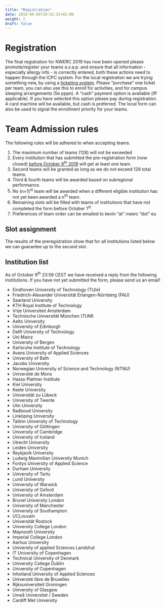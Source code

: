 ```yaml
---
title: "Registration"
date: 2019-09-05T19:52:52+02:00
weight: 2
draft: false
---
```

# Registration
The final registration for NWERC 2019 has now been opened please promote/register your teams a.s.a.p. and ensure that all information - especially allergy info - is correctly entered, both these actions need to happen through the ICPC system.
For the local registration we are trying something new, by using a [ticketing system](https://eventix.shop/gfm32x22). Please “purchase” one ticket per team, you can also use this to enroll for activities, and for campus sleeping arrangements (5e pppn). A “cash” payment option is available (iff applicable). If you have selected this option please pay during registration. A card machine will be available, but cash is preferred. The local form can also be used to signal the enrollment priority for your teams. 


# Team Admission rules
The following rules will be adhered to when accepting teams.

1. The maximum number of teams (128) will not be exceeded
2. Every institution that has submitted the pre-registration form (now closed) <u>before October 9<sup>th</sup> 2019</u> will get at least one team.
3. Second teams will be granted as long as we do not exceed 128 total teams.
4. Third & fourth teams will be awarded based on subregional performance.
5. No (n+1)<sup>st</sup> team will be awarded when a different eligible institution has not yet been awarded a n<sup>th</sup> team.
6. Remaining slots will be filled with teams of institutions that have not completed the form before October 1<sup>st</sup>.
7. Preferences of team order can be emailed to kevin “at” nwerc “dot” eu

## Slot assignment
The results of the preregistration show that for all institutions listed below we can guarantee up to the second slot.

## Institution list

As of October 9<sup>th</sup> 23:59 CEST we have received a reply from the following institutions. If you have not yet submitted the form, please send us an email!

 - Eindhoven University of Technology (TU/e)
 - Friedrich-Alexander Universität Erlangen-Nürnberg (FAU)
 - Saarland University
 - KTH Royal Institute of Technology
 - Vrije Universiteit Amsterdam
 - Technische Universität München (TUM)
 - Aalto University
 - University of Edinburgh
 - Delft University of Technology
 - Uni Mainz
 - University of Bergen
 - Karlsruhe Institute of Technology
 - Avans University of Applied Sciences
 - University of Bath
 - Jacobs University
 - Norwegian University of Science and Technology (NTNU)
 - Université de Mons
 - Hasso Plattner Institute
 - Kiel University
 - Keele University
 - Universität zu Lübeck
 - University of Twente
 - Ulm University
 - Radboud University
 - Linköping University
 - Tallinn University of Technology
 - University of Göttingen
 - University of Cambridge
 - University of Iceland
 - Utrecht University
 - Leiden University
 - Reykjavík University
 - Ludwig Maximilian University Munich
 - Fontys University of Applied Science
 - Durham University
 - University of Tartu
 - Lund University
 - University of Warwick
 - University of Oxford
 - University of Amsterdam
 - Brunel University London 
 - University of Manchester
 - University of Southampton
 - UCLouvain
 - Universität Rostock
 - University College London
 - Maynooth University
 - Imperial College London
 - Aarhus University
 - University of applied Sciences Landshut
 - IT University of Copenhagen
 - Technical University of Denmark
 - University College Dublin
 - University of Copenhagen
 - Inholland University of Applied Sciences
 - Université libre de Bruxelles
 - Rijksuniversiteit Groningen
 - University of Glasgow
 - Umeå Universitet / Sweden
 - Cardiff Met University
